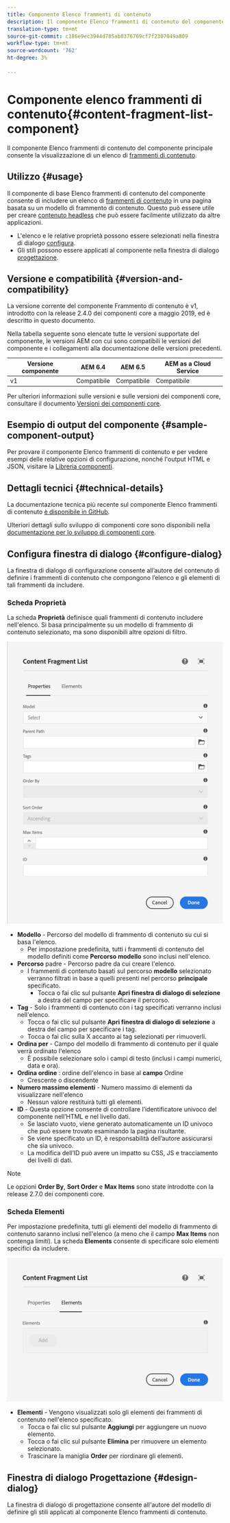 ```yaml
---
title: Componente Elenco frammenti di contenuto
description: Il componente Elenco frammenti di contenuto del componente principale consente la visualizzazione di un elenco di frammenti di contenuto.
translation-type: tm+mt
source-git-commit: c186e9ec3944d785ab0376769cf7f2307049a809
workflow-type: tm+mt
source-wordcount: '762'
ht-degree: 3%

---
```



# Componente elenco frammenti di contenuto{#content-fragment-list-component}

Il componente Elenco frammenti di contenuto del componente principale consente la visualizzazione di un elenco di [frammenti di contenuto](https://docs.adobe.com/content/help/en/experience-manager-cloud-service/assets/content-fragments/content-fragments.html).

## Utilizzo {#usage}

Il componente di base Elenco frammenti di contenuto del componente consente di includere un elenco di [frammenti di contenuto](https://docs.adobe.com/content/help/en/experience-manager-cloud-service/assets/content-fragments/content-fragments.html) in una pagina basata su un modello di frammento di contenuto. Questo può essere utile per creare [contenuto headless](https://helpx.adobe.com/it/experience-manager/6-5/sites/developing/user-guide.html?topic=/experience-manager/6-5/sites/developing/morehelp/headless.ug.js) che può essere facilmente utilizzato da altre applicazioni.

* L&#39;elenco e le relative proprietà possono essere selezionati nella finestra di dialogo [configura](#configure-dialog).
* Gli stili possono essere applicati al componente nella finestra di dialogo [progettazione](#design-dialog).

## Versione e compatibilità {#version-and-compatibility}

La versione corrente del componente Frammento di contenuto è v1, introdotto con la release 2.4.0 dei componenti core a maggio 2019, ed è descritto in questo documento.

Nella tabella seguente sono elencate tutte le versioni supportate del componente, le versioni AEM con cui sono compatibili le versioni del componente e i collegamenti alla documentazione delle versioni precedenti.

| Versione componente | AEM 6.4   | AEM 6.5 | AEM as a Cloud Service |
|--- |--- |---|---|
| v1 | Compatibile | Compatibile | Compatibile |

Per ulteriori informazioni sulle versioni e sulle versioni dei componenti core, consultare il documento [Versioni dei componenti core](/help/versions.md).

## Esempio di output del componente {#sample-component-output}

Per provare il componente Elenco frammenti di contenuto e per vedere esempi delle relative opzioni di configurazione, nonché l&#39;output HTML e JSON, visitare la [Libreria componenti](https://adobe.com/go/aem_cmp_library_cflist).

## Dettagli tecnici {#technical-details}

La documentazione tecnica più recente sul componente Elenco frammenti di contenuto [è disponibile in GitHub](https://adobe.com/go/aem_cmp_tech_cflist_v1).

Ulteriori dettagli sullo sviluppo di componenti core sono disponibili nella [documentazione per lo sviluppo di componenti core](/help/developing/overview.md).

## Configura finestra di dialogo {#configure-dialog}

La finestra di dialogo di configurazione consente all’autore del contenuto di definire i frammenti di contenuto che compongono l’elenco e gli elementi di tali frammenti da includere.

### Scheda Proprietà

La scheda **Proprietà** definisce quali frammenti di contenuto includere nell&#39;elenco. Si basa principalmente su un modello di frammento di contenuto selezionato, ma sono disponibili altre opzioni di filtro.

![scheda Proprietà della finestra di dialogo di modifica del componente Elenco frammenti di contenuto](/help/assets/content-fragment-list-properties.png)

* **Modello**  - Percorso del modello di frammento di contenuto su cui si basa l&#39;elenco.
   * Per impostazione predefinita, tutti i frammenti di contenuto del modello definiti come **Percorso modello** sono inclusi nell&#39;elenco.
* **Percorso**  padre - Percorso padre da cui creare l&#39;elenco.
   * I frammenti di contenuto basati sul percorso **modello** selezionato verranno filtrati in base a quelli presenti nel percorso **principale** specificato.
      * Tocca o fai clic sul pulsante **Apri finestra di dialogo di selezione** a destra del campo per specificare il percorso.
* **Tag**  - Solo i frammenti di contenuto con i tag specificati verranno inclusi nell&#39;elenco.
   * Tocca o fai clic sul pulsante **Apri finestra di dialogo di selezione** a destra del campo per specificare i tag.
   * Tocca o fai clic sulla X accanto ai tag selezionati per rimuoverli.
* **Ordina per**  - Campo del modello di frammento di contenuto per il quale verrà ordinato l&#39;elenco
   * È possibile selezionare solo i campi di testo (inclusi i campi numerici, data e ora).
* **Ordina ordine** : ordine dell&#39;elenco in base al  **campo** Ordine
   * Crescente o discendente
* **Numero massimo elementi**  - Numero massimo di elementi da visualizzare nell&#39;elenco
   * Nessun valore restituirà tutti gli elementi.
* **ID**  - Questa opzione consente di controllare l’identificatore univoco del componente nell’HTML e nel livello [ ](/help/developing/data-layer/overview.md)dati.
   * Se lasciato vuoto, viene generato automaticamente un ID univoco che può essere trovato esaminando la pagina risultante.
   * Se viene specificato un ID, è responsabilità dell’autore assicurarsi che sia univoco.
   * La modifica dell’ID può avere un impatto su CSS, JS e tracciamento dei livelli di dati.

>[!NOTE]
>Le opzioni **Order By**, **Sort Order** e **Max Items** sono state introdotte con la release 2.7.0 dei componenti core.

### Scheda Elementi

Per impostazione predefinita, tutti gli elementi del modello di frammento di contenuto saranno inclusi nell&#39;elenco (a meno che il campo **Max Items** non contenga limiti). La scheda **Elements** consente di specificare solo elementi specifici da includere.

![Scheda Elementi della finestra di dialogo di modifica del componente Elenco frammenti di contenuto](/help/assets/content-fragment-list-elements.png)

* **Elementi**  - Vengono visualizzati solo gli elementi dei frammenti di contenuto nell&#39;elenco specificato.
   * Tocca o fai clic sul pulsante **Aggiungi** per aggiungere un nuovo elemento.
   * Tocca o fai clic sul pulsante **Elimina** per rimuovere un elemento selezionato.
   * Trascinare la maniglia **Order** per riordinare gli elementi.

## Finestra di dialogo Progettazione {#design-dialog}

La finestra di dialogo di progettazione consente all&#39;autore del modello di definire gli stili applicati al componente Elenco frammenti di contenuto.
